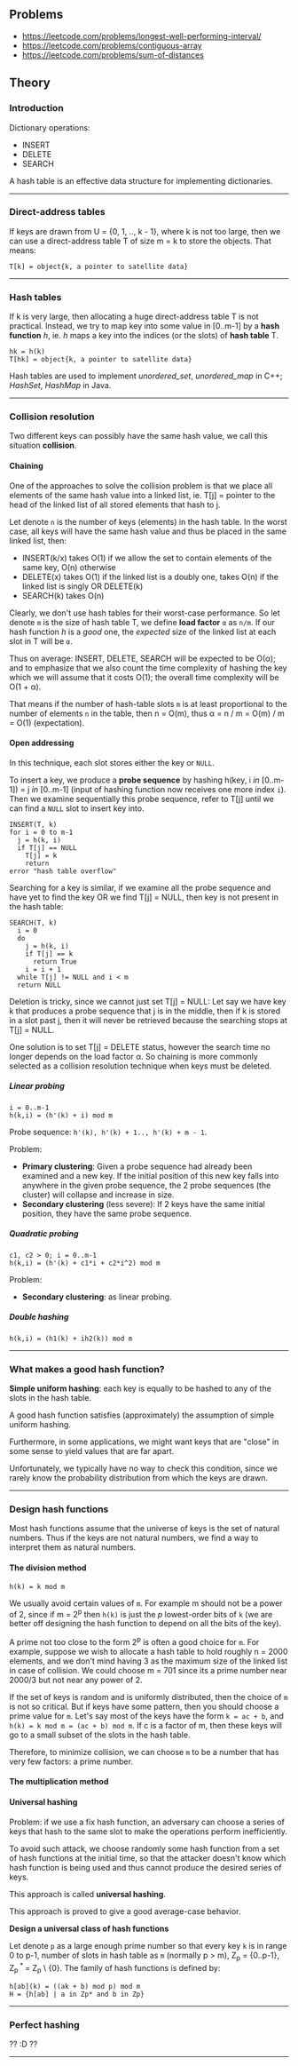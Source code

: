 ## Problems
- https://leetcode.com/problems/longest-well-performing-interval/
- https://leetcode.com/problems/contiguous-array
- https://leetcode.com/problems/sum-of-distances

## Theory

### Introduction

Dictionary operations:
  - INSERT
  - DELETE
  - SEARCH

A hash table is an effective data structure for implementing dictionaries.

---

### Direct-address tables

If keys are drawn from U = {0, 1, .., k - 1}, where k is not too large, then we can use a direct-address table T of size m = k to store the objects. That means:

```
T[k] = object{k, a pointer to satellite data}
```

---

### Hash tables

If k is very large, then allocating a huge direct-address table T is not practical. Instead, we try to map key into some value in [0..m-1] by a **hash function** _h_, ie. _h_ maps a key into the indices (or the slots) of **hash table** T.

```
hk = h(k)
T[hk] = object{k, a pointer to satellite data}
```

Hash tables are used to implement _unordered_set_, _unordered_map_ in C++; _HashSet_, _HashMap_ in Java.

---

### Collision resolution

Two different keys can possibly have the same hash value, we call this situation **collision**.

#### Chaining

One of the approaches to solve the collision problem is that we place all elements of the same hash value into a linked list, ie. T[j] = pointer to the head of the linked list of all stored elements that hash to j.

Let denote `n` is the number of keys (elements) in the hash table. In the worst case, all keys will have the same hash value and thus be placed in the same linked list, then:

  - INSERT(k/x) takes O(1) if we allow the set to contain elements of the same key, O(n) otherwise
  - DELETE(x) takes O(1) if the linked list is a doubly one, takes O(n) if the linked list is singly OR DELETE(k)
  - SEARCH(k) takes O(n)

Clearly, we don't use hash tables for their worst-case performance. So let denote `m` is the size of hash table T, we define **load factor** `α` as `n/m`. If our hash function _h_ is a _good_ one, the _expected_ size of the linked list at each slot in T will be `α`.

Thus on average: INSERT, DELETE, SEARCH will be expected to be O(α); and to emphasize that we also count the time complexity of hashing the key which we will assume that it costs O(1); the overall time complexity will be O(1 + α).

That means if the number of hash-table slots `m` is at least proportional to the number of elements `n` in the table, then n = O(m), thus α = n / m = O(m) / m = O(1) (expectation).

#### Open addressing

In this technique, each slot stores either the key or `NULL`.

To insert a key, we produce a **probe sequence** by hashing h(key, i _in_ [0..m-1]) = j _in_ [0..m-1] (input of hashing function now receives one more index `i`). Then we examine sequentially this probe sequence, refer to T[j] until we can find a `NULL` slot to insert key into.


```
INSERT(T, k)
for i = 0 to m-1
  j = h(k, i)
  if T[j] == NULL
    T[j] = k
    return
error "hash table overflow"
```

Searching for a key is similar, if we examine all the probe sequence and have yet to find the key OR we find T[j] = NULL, then key is not present in the hash table:

```
SEARCH(T, k)
  i = 0
  do
    j = h(k, i)
    if T[j] == k
      return True
    i = i + 1
  while T[j] != NULL and i < m
  return NULL
```

Deletion is tricky, since we cannot just set T[j] = NULL: Let say we have key k that produces a probe sequence that j is in the middle, then if k is stored in a slot past j, then it will never be retrieved because the searching stops at T[j] = NULL.

One solution is to set T[j] = DELETE status, however the search time no longer depends on the load factor α. So chaining is more commonly selected as a collision resolution technique when keys must be deleted.

##### Linear probing

```
i = 0..m-1
h(k,i) = (h'(k) + i) mod m
```

Probe sequence: `h'(k), h'(k) + 1.., h'(k) + m - 1`.

Problem:
  - **Primary clustering**: Given a probe sequence had already been examined and a new key. If the initial position of this new key falls into anywhere in the given probe sequence, the 2 probe sequences (the cluster) will collapse and increase in size.
  - **Secondary clustering** (less severe): If 2 keys have the same initial position, they have the same probe sequence.

##### Quadratic probing

```
c1, c2 > 0; i = 0..m-1
h(k,i) = (h'(k) + c1*i + c2*i^2) mod m
```

Problem:
  - **Secondary clustering**: as linear probing.

##### Double hashing

```
h(k,i) = (h1(k) + ih2(k)) mod m
```

---

### What makes a good hash function?

**Simple uniform hashing**: each key is equally to be hashed to any of the slots in the hash table.

A good hash function satisfies (approximately) the assumption of simple uniform hashing.

Furthermore, in some applications, we might want keys that are "close" in some sense to yield values that are far apart.

Unfortunately, we typically have no way to check this condition, since we rarely know the probability distribution from which the keys are drawn.

---

### Design hash functions

Most hash functions assume that the universe of keys is the set of natural numbers. Thus if the keys are not natural numbers, we find a way to interpret them as natural numbers.

#### The division method

```
h(k) = k mod m
```

We usually avoid certain values of `m`. For example m should not be a power of 2, since if m = 2<sup>p</sup> then `h(k)` is just the _p_ lowest-order bits of `k` (we are better off designing the hash function to depend on all the bits of the key).

A prime not too close to the form 2<sup>p</sup> is often a good choice for `m`. For example, suppose we wish to allocate a hash table to hold roughly n = 2000 elements, and we don't mind having 3 as the maximum size of the linked list in case of collision. We could choose m = 701 since its a prime number near 2000/3 but not near any power of 2.

If the set of keys is random and is uniformly distributed, then the choice of `m` is not so critical. But if keys have some pattern, then you should choose a prime value for `m`. Let's say most of the keys have the form `k = ac + b`, and `h(k) = k mod m = (ac + b) mod m`. If c is a factor of m, then these keys will go to a small subset of the slots in the hash table.

Therefore, to minimize collision, we can choose `m` to be a number that has very few factors: a prime number.

#### The multiplication method

#### Universal hashing

Problem: if we use a fix hash function, an adversary can choose a series of keys that hash to the same slot to make the operations perform inefficiently.

To avoid such attack, we choose randomly some hash function from a set of hash functions at the initial time, so that the attacker doesn't know which hash function is being used and thus cannot produce the desired series of keys.

This approach is called **universal hashing**.

This approach is proved to give a good average-case behavior.

**Design a universal class of hash functions**

Let denote `p` as a large enough prime number so that every key `k` is in range 0 to p-1, number of slots in hash table as `m` (normally p > m), Z<sub>p</sub> = {0..p-1}, Z<sub>p</sub><sup> * </sup> = Z<sub>p</sub> \ {0}. The family of hash functions is defined by:

```
h[ab](k) = ((ak + b) mod p) mod m
H = {h[ab] | a in Zp* and b in Zp}
```

---

### Perfect hashing

?? :D ??

---
